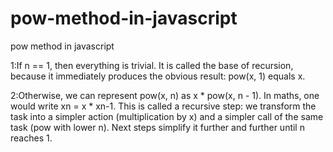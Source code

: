 # pow-method-in-javascript
pow method in javascript

1:If n == 1, then everything is trivial. It is called the base of recursion, because it immediately produces the obvious result: pow(x, 1) equals x.

2:Otherwise, we can represent pow(x, n) as x * pow(x, n - 1). In maths, one would write xn = x * xn-1. This is called a recursive step: we transform the task into a simpler action (multiplication by x) and a simpler call of the same task (pow with lower n). Next steps simplify it further and further until n reaches 1.
